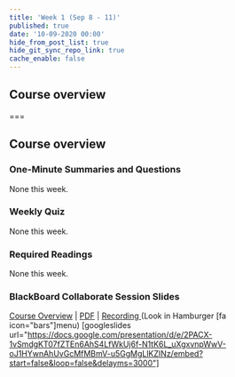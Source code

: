 ```yaml
---
title: 'Week 1 (Sep 8 - 11)'
published: true
date: '10-09-2020 00:00'
hide_from_post_list: true
hide_git_sync_repo_link: true
cache_enable: false
---
```


## Course overview

===

## **Course overview**

### One-Minute Summaries and Questions  
None this week.

### Weekly Quiz
None this week.

### Required Readings  
None this week.

### BlackBoard Collaborate Session Slides
[Course Overview](https://docs.google.com/presentation/d/e/2PACX-1vSmdgKT07fZTEn6AhS4LfWkUj6f-N1tK6L_uXgxvnpWwV-oJ1HYwnAhUvGcMfMBmV-u5GgMgLlKZINz/pub?start=false&loop=false&delayms=3000) | [PDF](https://canvas.sfu.ca/courses/56304/files/folder/Downloads/Slides%20PDFs/Course%20Overview) | [Recording ](https://canvas.sfu.ca/courses/56304/external_tools/3544) (Look in Hamburger [fa icon="bars"]menu)
[googleslides url="https://docs.google.com/presentation/d/e/2PACX-1vSmdgKT07fZTEn6AhS4LfWkUj6f-N1tK6L_uXgxvnpWwV-oJ1HYwnAhUvGcMfMBmV-u5GgMgLlKZINz/embed?start=false&loop=false&delayms=3000"]

